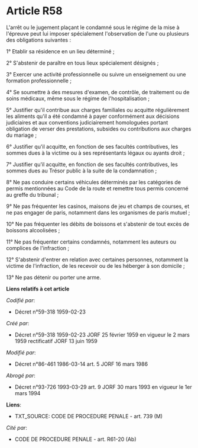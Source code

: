 # Article R58

L'arrêt ou le jugement plaçant le condamné sous le régime de la mise à l'épreuve peut lui imposer spécialement l'observation
de l'une ou plusieurs des obligations suivantes :

1° Etablir sa résidence en un lieu déterminé ;

2° S'abstenir de paraître en tous lieux spécialement désignés ;

3° Exercer une activité professionnelle ou suivre un enseignement ou une formation professionnelle ;

4° Se soumettre à des mesures d'examen, de contrôle, de traitement ou de soins médicaux, même sous le régime de
l'hospitalisation ;

5° Justifier qu'il contribue aux charges familiales ou acquitte régulièrement les aliments qu'il a été condamné à payer
conformément aux décisions judiciaires et aux conventions judiciairement homologuées portant obligation de verser des
prestations, subsides ou contributions aux charges du mariage ;

6° Justifier qu'il acquitte, en fonction de ses facultés contributives, les sommes dues à la victime ou à ses représentants
légaux ou ayants droit ;

7° Justifier qu'il acquitte, en fonction de ses facultés contributives, les sommes dues au Trésor public à la suite de la
condamnation ;

8° Ne pas conduire certains véhicules déterminés par les catégories de permis mentionnées au Code de la route et remettre
tous permis concerné au greffe du tribunal ;

9° Ne pas fréquenter les casinos, maisons de jeu et champs de courses, et ne pas engager de paris, notamment dans les
organismes de paris mutuel ;

10° Ne pas fréquenter les débits de boissons et s'abstenir de tout excès de boissons alcoolisées ;

11° Ne pas fréquenter certains condamnés, notamment les auteurs ou complices de l'infraction ;

12° S'abstenir d'entrer en relation avec certaines personnes, notamment la victime de l'infraction, de les recevoir ou de les
héberger à son domicile ;

13° Ne pas détenir ou porter une arme.

**Liens relatifs à cet article**

_Codifié par_:

  - Décret n°59-318 1959-02-23

_Créé par_:

  - Décret n°59-318 1959-02-23 JORF 25 février 1959 en vigueur le 2 mars 1959 rectificatif JORF 13 juin 1959

_Modifié par_:

  - Décret n°86-461 1986-03-14 art. 5 JORF 16 mars 1986

_Abrogé par_:

  - Décret n°93-726 1993-03-29 art. 9 JORF 30 mars 1993 en vigueur le 1er mars 1994

**Liens**:

  - TXT_SOURCE: CODE DE PROCEDURE PENALE - art. 739 (M)

_Cité par_:

  - CODE DE PROCEDURE PENALE - art. R61-20 (Ab)
